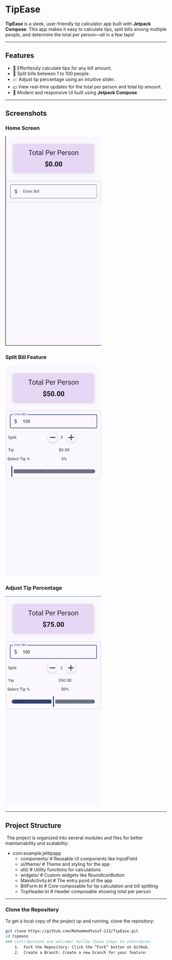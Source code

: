 # TipEase

**TipEase** is a sleek, user-friendly tip calculator app built with **Jetpack Compose**. This app makes it easy to calculate tips, split bills among multiple people, and determine the total per person—all in a few taps!

---

## Features

- 🎯 Effortlessly calculate tips for any bill amount.
- 🧾 Split bills between 1 to 100 people.
- 📈 Adjust tip percentage using an intuitive slider.
- 💵 View real-time updates for the total per person and total tip amount.
- 🎨 Modern and responsive UI built using **Jetpack Compose**.

---

## Screenshots

### Home Screen
<img src="screenshots/home_screen.png" alt="Home Screen" width="300"/>

### Split Bill Feature
<img src="screenshots/split_bill.png" alt="Split Bill" width="300"/>

### Adjust Tip Percentage
<img src="screenshots/adjust_tip.png" alt="Adjust Tip Percentage" width="300"/>

---

## Project Structure
﻿
The project is organized into several modules and files for better maintainability and scalability:
- com.example.jettipapp
    - components/       # Reusable UI components like InputField
    - ui/theme/         # Theme and styling for the app
    - util/             # Utility functions for calculations
    - widgets/          # Custom widgets like RoundIconButton
    - MainActivity.kt   # The entry point of the app
    - BillForm.kt       # Core composable for tip calculation and bill splitting
    - TopHeader.kt      # Header composable showing total per person

---

### Clone the Repository
To get a local copy of the project up and running, clone the repository:
```bash
git clone https://github.com/MohammedYusuf-123/TipEase.git
cd tipease
### Contributions are welcome! Follow these steps to contribute:
	1.	Fork the Repository: Click the “Fork” button on GitHub.
	2.	Create a Branch: Create a new branch for your feature:
